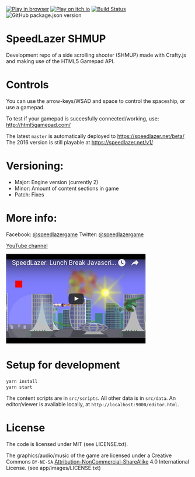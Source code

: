 [![Play in browser](https://img.shields.io/badge/play-browser-yellowgreen)](https://speedlazer.net)
[![Play on itch.io](https://img.shields.io/badge/play-itch.io-yellowgreen)](https://thaisi.itch.io/speedlazer)
[![Build Status](https://travis-ci.org/speedlazer/speedlazer.svg?branch=master)](https://travis-ci.org/speedlazer/speedlazer)
![GitHub package.json version](https://img.shields.io/github/package-json/v/speedlazer/speedlazer)

# SpeedLazer SHMUP

Development repo of a side scrolling shooter (SHMUP) made with Crafty.js and making use of the
HTML5 Gamepad API.

# Controls

You can use the arrow-keys/WSAD and space to control the spaceship, or use a gamepad.

To test if your gamepad is succesfully connected/working, use:
http://html5gamepad.com/

The latest `master` is automatically deployed to https://speedlazer.net/beta/  
The 2016 version is still playable at https://speedlazer.net/v1/


# Versioning:

- Major: Engine version (currently 2)
- Minor: Amount of content sections in game
- Patch: Fixes

# More info:

Facebook: [@speedlazergame](https://facebook.com/speedlazergame)
Twitter: [@speedlazergame](https://twitter.com/speedlazergame)

[YouTube channel](https://www.youtube.com/channel/UCghWG8lQYJYig3oTPL3sbrQ)

[![YouTube Lunch and Learn](https://raw.githubusercontent.com/matthijsgroen/game-play/master/docs/images/youtube-2015-12-10.png)](http://www.theguild.nl/lunch-break-game-development)

# Setup for development

```
yarn install
yarn start
```

The content scripts are in `src/scripts`. All other data is in
`src/data`. An editor/viewer is available locally, at `http://localhost:9000/editor.html`.

# License

The code is licensed under MIT (see LICENSE.txt).

The graphics/audio/music of the game are licensed
under a Creative Commons
`BY-NC-SA` [Attribution-NonCommercial-ShareAlike](http://creativecommons.org/licenses/by-nc-sa/4.0/) 4.0 International License.
(see app/images/LICENSE.txt)

